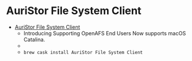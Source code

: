 # AuriStor File System Client
- [AuriStor File System Client](https://www.auristor.com/)
  -  Introducing Supporting OpenAFS End Users Now supports  macOS Catalina.
  - 
  - `brew cask install AuriStor File System Client`
